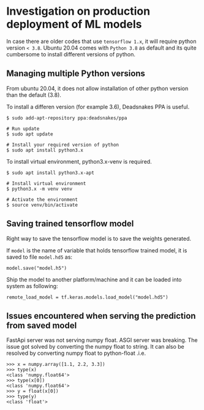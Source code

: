 # Investigation on production deployment of ML models

In case there are older codes that use `tensorflow 1.x`, it will require python version `< 3.8`. Ubuntu 20.04 comes with `Python 3.8` as default and its quite cumbersome to install different versions of python.

## Managing multiple Python versions

From ubuntu 20.04, it does not allow installation of other python version than the default (3.8).

To install a differen version (for example 3.6), Deadsnakes PPA is useful.
```
$ sudo add-apt-repository ppa:deadsnakes/ppa

# Run update
$ sudo apt update

# Install your required version of python
$ sudo apt install python3.x
```

To install virtual environment, python3.x-venv is required.
```
$ sudo apt install python3.x-apt

# Install virtual environment
$ python3.x -m venv venv

# Activate the environment
$ source venv/bin/activate
```

## Saving trained tensorflow model

Right way to save the tensorflow model is to save the weights generated.

If `model` is the name of variable that holds tensorflow trained model, it is saved to file `model.hd5` as:
```
model.save("model.h5")
```

Ship the model to another platform/machine and it can be loaded into system as following:
```
remote_load_model = tf.keras.models.load_model("model.hd5")
```

## Issues encountered when serving the prediction from saved model

FastApi server was not serving numpy float. ASGI server was breaking. The issue got solved by converting the numpy float to string. It can also be resolved by converting numpy float to python-float .i.e.
```
>>> x = numpy.array([1.1, 2.2, 3.3])
>>> type(x)
<class 'numpy.float64'>
>>> type(x[0])
<class 'numpy.float64'>
>>> y = float(x[0])
>>> type(y)
<class 'float'>
```
